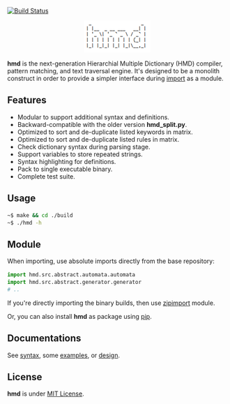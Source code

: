 [![Build Status](https://travis-ci.org/initbar/hmd.svg?branch=master)](https://travis-ci.org/initbar/hmd)
<p align="center">
  <img src="./docs/images/logo.png">
</p>

**hmd** is the next-generation Hierarchial Multiple Dictionary (HMD) compiler, pattern matching, and text traversal engine. It's designed to be a monolith construct in order to provide a simpler interface during [import](https://docs.python.org/3/reference/import.html) as a module.

## Features

- Modular to support additional syntax and definitions.
- Backward-compatible with the older version **hmd_split.py**.
- Optimized to sort and de-duplicate listed keywords in matrix.
- Optimized to sort and de-duplicate listed rules in matrix.
- Check dictionary syntax during parsing stage.
- Support variables to store repeated strings.
- Syntax highlighting for definitions.
- Pack to single executable binary.
- Complete test suite.

## Usage

```bash
~$ make && cd ./build
~$ ./hmd -h
```

## Module

When importing, use absolute imports directly from the base repository:

```python
import hmd.src.abstract.automata.automata
import hmd.src.abstract.generator.generator
# ..
```

If you're directly importing the binary builds, then use [zipimport](https://docs.python.org/2/library/zipimport.html) module.

Or, you can also install **hmd** as package using [pip](https://pypi.org).

## Documentations

See [syntax](./docs/SYNTAX.md), some [examples](./docs/EXAMPLE.md), or [design](./docs/DESIGN.md).

## License

**hmd** is under [MIT License](./LICENSE.md).
